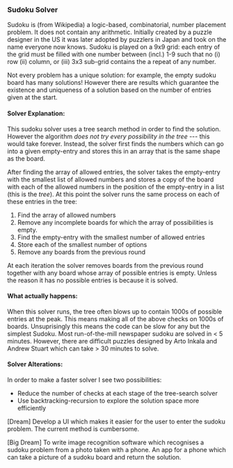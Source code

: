 ### Sudoku Solver

Sudoku is (from Wikipedia) a logic-based, combinatorial, number placement problem. It does not contain any arithmetic. Initially created by a puzzle designer in the US it was later adopted by puzzlers in Japan and took on the name everyone now knows. Sudoku is played on a 9x9 grid: each entry of the grid must be filled with one number between (incl.) 1-9 such that no (i) row (ii) column, or (iii) 3x3 sub-grid contains the a repeat of any number. 

Not every problem has a unique solution: for example, the empty sudoku board has many solutions! However there are results which guarantee the existence and uniqueness of a solution based on the number of entries given at the start. 

#### Solver Explanation:

This sudoku solver uses a tree search method in order to find the solution. However the algorithm *does not try every possibility in the tree* --- this would take forever. Instead, the solver first finds the numbers which can go into a given empty-entry and stores this in an array that is the same shape as the board. 

After finding the array of allowed entries, the solver takes the empty-entry with the smallest list of allowed numbers and stores a copy of the board with each of the allowed numbers in the position of the empty-entry in a list (this is the *tree*). At this point the solver runs the same process on each of these entries in the tree:

1. Find the array of allowed numbers
2. Remove any incomplete boards for which the array of possibilities is empty.
3. Find the empty-entry with the smallest number of allowed entries
4. Store each of the smallest number of options
5. Remove any boards from the previous round

At each iteration the solver removes boards from the previous round together with any board whose array of possible entries is empty. Unless the reason it has no possible entries is because it is solved.

#### What actually happens:

When this solver runs, the tree often blows up to contain 1000s of possible entries at the peak. This means making all of the above checks on 1000s of boards. Unsuprisingly this means the code can be slow for any but the simplest Sudoku. Most run-of-the-mill newspaper sudoku are solved in < 5 minutes. However, there are difficult puzzles designed by Arto Inkala and Andrew Stuart which can take > 30 minutes to solve. 

#### Solver Alterations:

In order to make a faster solver I see two possibilities:

- Reduce the number of checks at each stage of the tree-search solver
- Use backtracking-recursion to explore the solution space more efficiently

[Dream] Develop a UI which makes it easier for the user to enter the sudoku problem. The current method is cumbersome. 

[Big Dream] To write image recognition software which recognises a sudoku problem from a photo taken with a phone. An app for a phone which can take a picture of a sudoku board and return the solution. 

